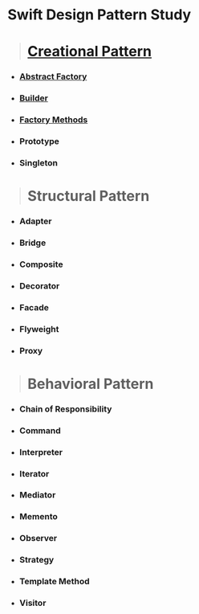 # Swift Design Pattern Study

> # [Creational Pattern](https://github.com/jaicoco/Swift_Design_Pattern_Study/tree/main/Creational_Pattern)
  - ### [Abstract Factory](https://icksw.tistory.com/235)
  - ### [Builder](https://icksw.tistory.com/236)
  - ### [Factory Methods](https://icksw.tistory.com/237)
  - ### Prototype
  - ### Singleton

> # Structural Pattern
  - ### Adapter
  - ### Bridge
  - ### Composite
  - ### Decorator
  - ### Facade
  - ### Flyweight
  - ### Proxy

> # Behavioral Pattern
  - ### Chain of Responsibility
  - ### Command
  - ### Interpreter
  - ### Iterator
  - ### Mediator
  - ### Memento
  - ### Observer
  - ### Strategy
  - ### Template Method
  - ### Visitor
